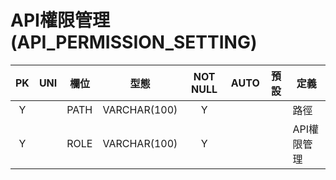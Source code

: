 # API權限管理(API_PERMISSION_SETTING)
PK|UNI|欄位|型態|NOT NULL|AUTO|預設|定義
:-:|:-:|-|-|:-:|:-:|-|-
Y||PATH|VARCHAR(100)|Y|||路徑
Y||ROLE|VARCHAR(100)|Y|||API權限管理
